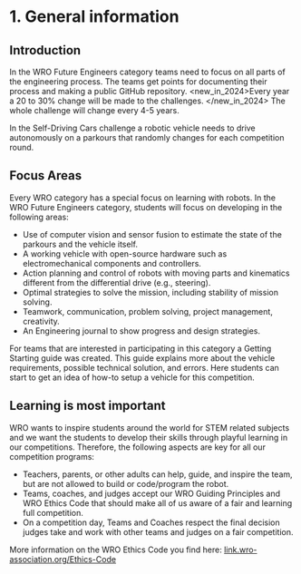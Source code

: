 # **1. General information**

## **Introduction**

In the WRO Future Engineers category teams need to focus on all parts of the engineering
process. The teams get points for documenting their process and making a public GitHub
repository. <new_in_2024>Every year a 20 to 30% change will be made to the challenges. </new_in_2024> The whole challenge will change every 4-5 years.

In the Self-Driving Cars challenge a robotic vehicle needs to drive autonomously on a parkours that randomly changes for each competition round.

## **Focus Areas**

Every WRO category has a special focus on learning with robots. In the WRO Future Engineers
category, students will focus on developing in the following areas:

- Use of computer vision and sensor fusion to estimate the state of the parkours and the
vehicle itself.
- A working vehicle with open-source hardware such as electromechanical components
and controllers.
- Action planning and control of robots with moving parts and kinematics different from
the differential drive (e.g., steering).
- Optimal strategies to solve the mission, including stability of mission solving.
- Teamwork, communication, problem solving, project management, creativity.
- An Engineering journal to show progress and design strategies.

For teams that are interested in participating in this category a Getting Starting guide was
created. This guide explains more about the vehicle requirements, possible technical solution,
and errors. Here students can start to get an idea of how-to setup a vehicle for this competition.

## **Learning is most important**

WRO wants to inspire students around the world for STEM related subjects and we want the
students to develop their skills through playful learning in our competitions. Therefore, the
following aspects are key for all our competition programs:

- Teachers, parents, or other adults can help, guide, and inspire the team, but are not
allowed to build or code/program the robot.
- Teams, coaches, and judges accept our WRO Guiding Principles and WRO Ethics
Code that should make all of us aware of a fair and learning full competition.
- On a competition day, Teams and Coaches respect the final decision judges take and
work with other teams and judges on a fair competition.

More information on the WRO Ethics Code you find here: [link.wro-association.org/Ethics-Code](http://link.wro-association.org/Ethics-Code)
